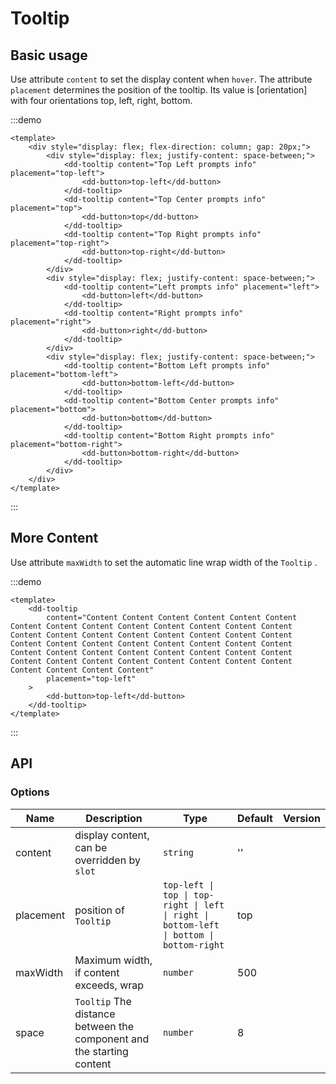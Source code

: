 # Tooltip

## Basic usage

Use attribute `content` to set the display content when `hover`. The attribute `placement` determines the position of the tooltip. Its value is [orientation] with four orientations top, left, right, bottom.

:::demo

```vue
<template>
	<div style="display: flex; flex-direction: column; gap: 20px;">
		<div style="display: flex; justify-content: space-between;">
			<dd-tooltip content="Top Left prompts info" placement="top-left">
				<dd-button>top-left</dd-button>
			</dd-tooltip>
			<dd-tooltip content="Top Center prompts info" placement="top">
				<dd-button>top</dd-button>
			</dd-tooltip>
			<dd-tooltip content="Top Right prompts info" placement="top-right">
				<dd-button>top-right</dd-button>
			</dd-tooltip>
		</div>
		<div style="display: flex; justify-content: space-between;">
			<dd-tooltip content="Left prompts info" placement="left">
				<dd-button>left</dd-button>
			</dd-tooltip>
			<dd-tooltip content="Right prompts info" placement="right">
				<dd-button>right</dd-button>
			</dd-tooltip>
		</div>
		<div style="display: flex; justify-content: space-between;">
			<dd-tooltip content="Bottom Left prompts info" placement="bottom-left">
				<dd-button>bottom-left</dd-button>
			</dd-tooltip>
			<dd-tooltip content="Bottom Center prompts info" placement="bottom">
				<dd-button>bottom</dd-button>
			</dd-tooltip>
			<dd-tooltip content="Bottom Right prompts info" placement="bottom-right">
				<dd-button>bottom-right</dd-button>
			</dd-tooltip>
		</div>
	</div>
</template>
```

:::

## More Content

Use attribute `maxWidth` to set the automatic line wrap width of the `Tooltip` .

:::demo

```vue
<template>
	<dd-tooltip
		content="Content Content Content Content Content Content Content Content Content Content Content Content Content Content Content Content Content Content Content Content Content Content Content Content Content Content Content Content Content Content Content Content Content Content Content Content Content Content Content Content Content Content Content Content Content Content Content Content Content Content"
		placement="top-left"
	>
		<dd-button>top-left</dd-button>
	</dd-tooltip>
</template>
```

:::

## API

### Options

| Name      | Description                                                           | Type                                                                                     | Default | Version |
| --------- | --------------------------------------------------------------------- | ---------------------------------------------------------------------------------------- | ------- | ------- |
| content   | display content, can be overridden by `slot`                          | `string`                                                                                 | ''      |
| placement | position of `Tooltip`                                                 | `top-left \| top \| top-right \| left \| right \| bottom-left \| bottom \| bottom-right` | top     |
| maxWidth  | Maximum width, if content exceeds, wrap                               | `number`                                                                                 | 500     |
| space     | `Tooltip` The distance between the component and the starting content | `number`                                                                                 | 8       |
